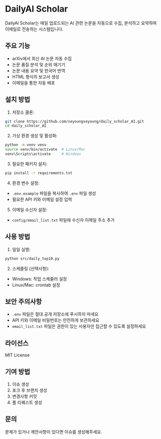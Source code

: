 # DailyAI Scholar

DailyAI Scholar는 매일 업로드되는 AI 관련 논문을 자동으로 수집, 분석하고 요약하여 이메일로 전송하는 시스템입니다.

## 주요 기능

- arXiv에서 최신 AI 논문 자동 수집
- 논문 품질 분석 및 순위 매기기
- 논문 내용 요약 및 한국어 번역
- HTML 형식의 보고서 생성
- 이메일을 통한 자동 배포

## 설치 방법

1. 저장소 클론:
```bash
git clone https://github.com/seyoungseyoung/daily_scholar_AI.git
cd daily_scholar_AI
```

2. 가상 환경 생성 및 활성화:
```bash
python -m venv venv
source venv/bin/activate  # Linux/Mac
venv\Scripts\activate     # Windows
```

3. 필요한 패키지 설치:
```bash
pip install -r requirements.txt
```

4. 환경 변수 설정:
- `.env.example` 파일을 복사하여 `.env` 파일 생성
- 필요한 API 키와 이메일 설정 입력

5. 이메일 수신자 설정:
- `config/email_list.txt` 파일에 수신자 이메일 주소 추가

## 사용 방법

1. 일일 실행:
```bash
python src/daily_top10.py
```

2. 스케줄링 (선택사항):
- Windows: 작업 스케줄러 설정
- Linux/Mac: crontab 설정

## 보안 주의사항

- `.env` 파일은 절대 공개 저장소에 푸시하지 마세요
- API 키와 이메일 비밀번호는 안전하게 보관하세요
- `email_list.txt` 파일은 권한이 있는 사용자만 접근할 수 있도록 설정하세요

## 라이선스

MIT License

## 기여 방법

1. 이슈 생성
2. 포크 후 브랜치 생성
3. 변경사항 커밋
4. 풀 리퀘스트 생성

## 문의

문제가 있거나 제안사항이 있다면 이슈를 생성해주세요. 